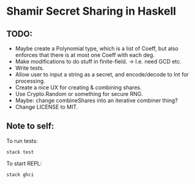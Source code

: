 
# Shamir Secret Sharing in Haskell


##  TODO:
* Maybe create a Polynomial type, which is a list of Coeff, but also enforces that there is at most one Coeff with each deg.
* Make modifications to do stuff in finite-field. -> I.e. need GCD etc.
* Write tests.
* Allow user to input a string as a secret, and encode/decode to Int for processing.
* Create a nice UX for creating & combining shares.
* Use Crypto.Random or something for secure RNG.
* Maybe: change combineShares into an iterative combiner thing?
* Change LICENSE to MIT.

## Note to self:

To run tests:
```
stack test
```

To start REPL:
```
stack ghci
```
